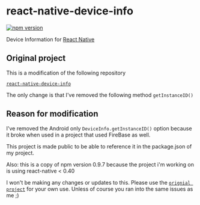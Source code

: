 # react-native-device-info

[![npm version](https://badge.fury.io/js/react-native-device-info.svg)](http://badge.fury.io/js/react-native-device-info)

Device Information for [React Native](https://github.com/facebook/react-native)

## Original project

This is a modification of the following repository

[`react-native-device-info`](https://github.com/rebeccahughes/react-native-device-info)

The only change is that I've removed the following method `getInstanceID()`

## Reason for modification

I've removed the Android only `DeviceInfo.getInstanceID()` option because it broke when used in a project that used FireBase as well.

This project is made public to be able to reference it in the package.json of my project.

Also: this is a copy of npm version 0.9.7 because the project i'm working on is using react-native < 0.40

I won't be making any changes or updates to this. Please use the [`orignial project`](https://github.com/rebeccahughes/react-native-device-info) for your own use. Unless of course you ran into the same issues as me ;)
